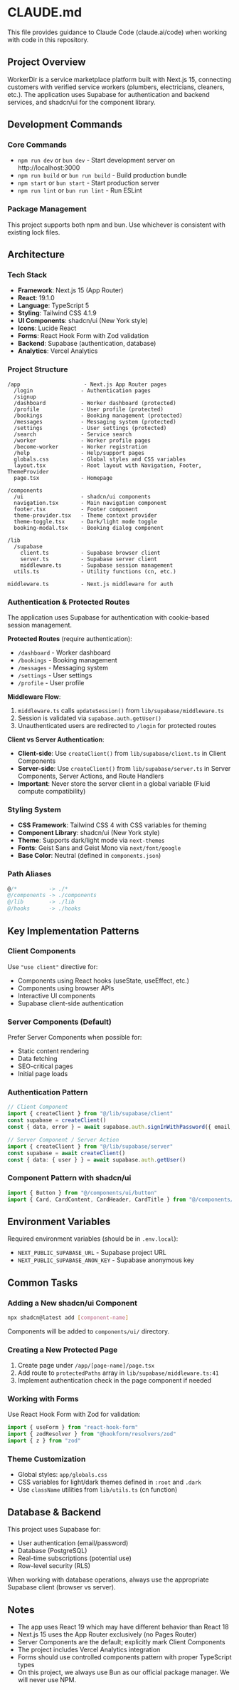 # CLAUDE.md

This file provides guidance to Claude Code (claude.ai/code) when working with code in this repository.

## Project Overview

WorkerDir is a service marketplace platform built with Next.js 15, connecting customers with verified service workers (plumbers, electricians, cleaners, etc.). The application uses Supabase for authentication and backend services, and shadcn/ui for the component library.

## Development Commands

### Core Commands
- `npm run dev` or `bun dev` - Start development server on http://localhost:3000
- `npm run build` or `bun run build` - Build production bundle
- `npm start` or `bun start` - Start production server
- `npm run lint` or `bun run lint` - Run ESLint

### Package Management
This project supports both npm and bun. Use whichever is consistent with existing lock files.

## Architecture

### Tech Stack
- **Framework**: Next.js 15 (App Router)
- **React**: 19.1.0
- **Language**: TypeScript 5
- **Styling**: Tailwind CSS 4.1.9
- **UI Components**: shadcn/ui (New York style)
- **Icons**: Lucide React
- **Forms**: React Hook Form with Zod validation
- **Backend**: Supabase (authentication, database)
- **Analytics**: Vercel Analytics

### Project Structure

```
/app                    - Next.js App Router pages
  /login               - Authentication pages
  /signup
  /dashboard           - Worker dashboard (protected)
  /profile             - User profile (protected)
  /bookings            - Booking management (protected)
  /messages            - Messaging system (protected)
  /settings            - User settings (protected)
  /search              - Service search
  /worker              - Worker profile pages
  /become-worker       - Worker registration
  /help                - Help/support pages
  globals.css          - Global styles and CSS variables
  layout.tsx           - Root layout with Navigation, Footer, ThemeProvider
  page.tsx             - Homepage

/components
  /ui                  - shadcn/ui components
  navigation.tsx       - Main navigation component
  footer.tsx           - Footer component
  theme-provider.tsx   - Theme context provider
  theme-toggle.tsx     - Dark/light mode toggle
  booking-modal.tsx    - Booking dialog component

/lib
  /supabase
    client.ts          - Supabase browser client
    server.ts          - Supabase server client
    middleware.ts      - Supabase session management
  utils.ts             - Utility functions (cn, etc.)

middleware.ts          - Next.js middleware for auth
```

### Authentication & Protected Routes

The application uses Supabase for authentication with cookie-based session management.

**Protected Routes** (require authentication):
- `/dashboard` - Worker dashboard
- `/bookings` - Booking management
- `/messages` - Messaging system
- `/settings` - User settings
- `/profile` - User profile

**Middleware Flow**:
1. `middleware.ts` calls `updateSession()` from `lib/supabase/middleware.ts`
2. Session is validated via `supabase.auth.getUser()`
3. Unauthenticated users are redirected to `/login` for protected routes

**Client vs Server Authentication**:
- **Client-side**: Use `createClient()` from `lib/supabase/client.ts` in Client Components
- **Server-side**: Use `createClient()` from `lib/supabase/server.ts` in Server Components, Server Actions, and Route Handlers
- **Important**: Never store the server client in a global variable (Fluid compute compatibility)

### Styling System

- **CSS Framework**: Tailwind CSS 4 with CSS variables for theming
- **Component Library**: shadcn/ui (New York style)
- **Theme**: Supports dark/light mode via `next-themes`
- **Fonts**: Geist Sans and Geist Mono via `next/font/google`
- **Base Color**: Neutral (defined in `components.json`)

### Path Aliases

```typescript
@/*          -> ./*
@/components -> ./components
@/lib        -> ./lib
@/hooks      -> ./hooks
```

## Key Implementation Patterns

### Client Components
Use `"use client"` directive for:
- Components using React hooks (useState, useEffect, etc.)
- Components using browser APIs
- Interactive UI components
- Supabase client-side authentication

### Server Components (Default)
Prefer Server Components when possible for:
- Static content rendering
- Data fetching
- SEO-critical pages
- Initial page loads

### Authentication Pattern
```typescript
// Client Component
import { createClient } from "@/lib/supabase/client"
const supabase = createClient()
const { data, error } = await supabase.auth.signInWithPassword({ email, password })

// Server Component / Server Action
import { createClient } from "@/lib/supabase/server"
const supabase = await createClient()
const { data: { user } } = await supabase.auth.getUser()
```

### Component Pattern with shadcn/ui
```typescript
import { Button } from "@/components/ui/button"
import { Card, CardContent, CardHeader, CardTitle } from "@/components/ui/card"
```

## Environment Variables

Required environment variables (should be in `.env.local`):
- `NEXT_PUBLIC_SUPABASE_URL` - Supabase project URL
- `NEXT_PUBLIC_SUPABASE_ANON_KEY` - Supabase anonymous key

## Common Tasks

### Adding a New shadcn/ui Component
```bash
npx shadcn@latest add [component-name]
```
Components will be added to `components/ui/` directory.

### Creating a New Protected Page
1. Create page under `/app/[page-name]/page.tsx`
2. Add route to `protectedPaths` array in `lib/supabase/middleware.ts:41`
3. Implement authentication check in the page component if needed

### Working with Forms
Use React Hook Form with Zod for validation:
```typescript
import { useForm } from "react-hook-form"
import { zodResolver } from "@hookform/resolvers/zod"
import { z } from "zod"
```

### Theme Customization
- Global styles: `app/globals.css`
- CSS variables for light/dark themes defined in `:root` and `.dark`
- Use `className` utilities from `lib/utils.ts` (cn function)

## Database & Backend

This project uses Supabase for:
- User authentication (email/password)
- Database (PostgreSQL)
- Real-time subscriptions (potential use)
- Row-level security (RLS)

When working with database operations, always use the appropriate Supabase client (browser vs server).

## Notes

- The app uses React 19 which may have different behavior than React 18
- Next.js 15 uses the App Router exclusively (no Pages Router)
- Server Components are the default; explicitly mark Client Components
- The project includes Vercel Analytics integration
- Forms should use controlled components pattern with proper TypeScript types
- On this project, we always use Bun as our official package manager. We will never use NPM.